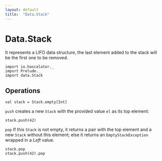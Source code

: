 ```yaml
---
layout: default
title:  "Data.Stack"
---
```


# Data.Stack

It represents a LIFO data structure, the last element added to the stack will be the first one
to be removed.

```tut:silent
import io.hascalator._
import Prelude._
import data.Stack
```

## Operations

```tut
val stack = Stack.empty[Int]
```

`push` creates a new `Stack` with the provided value `el` as its top element:

```tut
stack.push(42)
```

`pop` If this `Stack` is not empty, it returns a pair with the top element and a new `Stack` without this
element; else it returns an `EmptyStackException` wrapped in a _Left_ value.

```tut
stack.pop
stack.push(42).pop
```

